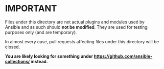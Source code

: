 # IMPORTANT

Files under this directory are not actual plugins and modules used by Ansible
and as such should **not be modified**. They are used for testing purposes
only (and are temporary).

In almost every case, pull requests affecting files under this directory
will be closed.

**You are likely looking for something under
https://github.com/ansible-collections/ instead.**
